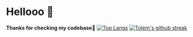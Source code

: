 # Hellooo :wave: 
**Thanks for checking my codebase👾**
[![Top Langs](https://github-readme-stats.vercel.app/api/top-langs/?username=tolem&hide_progress=true)](https://github.com/tolem/github-readme-stats)
[![Tolem's github streak](https://github-readme-streak-stats.herokuapp.com/?user=tolem)](https://github.com/tolem)
